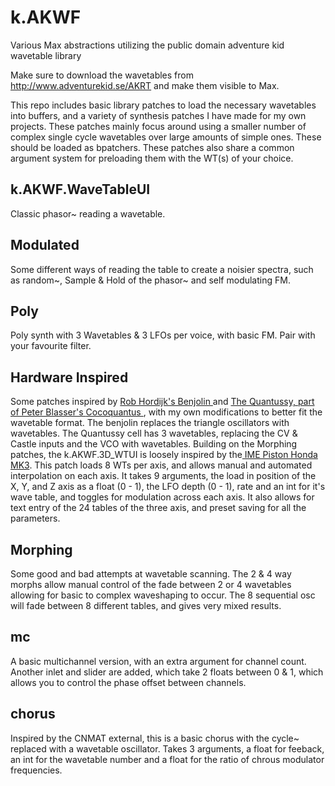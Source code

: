 # k.AKWF
 Various Max abstractions utilizing the public domain adventure kid wavetable library

Make sure to download the wavetables from http://www.adventurekid.se/AKRT and make them visible to Max.

This repo includes basic library patches to load the necessary wavetables into buffers, and a variety of synthesis patches I have made for my own projects. These patches mainly focus around using a smaller number of complex single cycle wavetables over large amounts of simple ones. These should be loaded as bpatchers. These patches also share a common argument system for preloading them with the WT(s) of your choice.

<h2>k.AKWF.WaveTableUI  </h2>

Classic phasor~ reading a wavetable.

<h2> Modulated </h2>

Some different ways of reading the table to create a noisier spectra, such as random~, Sample & Hold of the phasor~ and self modulating FM.

<h2> Poly </h2>

Poly synth with 3 Wavetables & 3 LFOs per voice, with basic FM. Pair with your favourite filter.

<h2> Hardware Inspired </h2>

Some patches inspired by <a href="https://web.archive.org/web/20141019122935/http://www.epochmodular.net/benjolin.html"> Rob Hordijk's Benjolin </a> and <a href="http://pugix.com/synth/eurorack-quantussy-cells/"> The Quantussy, part of Peter Blasser's </a> <a href="http://www.ciat-lonbarde.net/cocoquantus/index.html"> Cocoquantus </a>, with my own modifications to better fit the wavetable format. The benjolin replaces the triangle oscillators with wavetables. The Quantussy cell has 3 wavetables, replacing the CV & Castle inputs and the VCO with wavetables.
Building on the Morphing patches, the k.AKWF.3D_WTUI is loosely inspired by the<a href="http://www.industrialmusicelectronics.com/products/4"> IME Piston Honda MK3</a>. This patch loads 8 WTs per axis, and allows manual and automated interpolation on each axis. It takes 9 arguments, the load in position of the X, Y, and Z axis as a float (0 - 1), the LFO depth (0 - 1), rate and an int for it's wave table, and toggles for modulation across each axis. It also allows for text entry of the 24 tables of the three axis, and preset saving for all the parameters.  

<h2> Morphing </h2>

Some good and bad attempts at wavetable scanning. The 2 & 4 way morphs allow manual control of the fade between 2 or 4 wavetables allowing for basic to complex waveshaping to occur. The 8 sequential osc will fade between 8 different tables, and gives very mixed results. 

<h2> mc </h2>

A basic multichannel version, with an extra argument for channel count. Another inlet and slider are added, which take 2 floats between 0 & 1, which allows you to control the phase offset between channels.

<h2> chorus </h2>

Inspired by the CNMAT external, this is a basic chorus with the cycle~ replaced with a wavetable oscillator. Takes 3 arguments, a float for feeback, an int for the wavetable number and a float for the ratio of chrous modulator frequencies.
